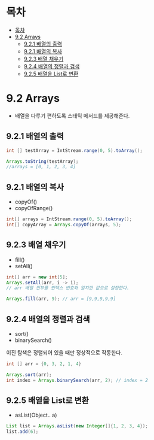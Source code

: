 # 목차

- [목차](#목차)
- [9.2 Arrays](#92-arrays)
  - [9.2.1 배열의 출력](#921-배열의-출력)
  - [9.2.1 배열의 복사](#921-배열의-복사)
  - [9.2.3 배열 채우기](#923-배열-채우기)
  - [9.2.4 배열의 정렬과 검색](#924-배열의-정렬과-검색)
  - [9.2.5 배열을 List로 변환](#925-배열을-list로-변환)

# 9.2 Arrays

- 배열을 다루기 편하도록 스태틱 메서드를 제공해준다.

## 9.2.1 배열의 출력

```java
int [] testArray = IntStream.range(0, 5).toArray();

Arrays.toString(testArray);
//arrays = [0, 1, 2, 3, 4]
```

## 9.2.1 배열의 복사

- copyOf()
- copyOfRange()

```java
int[] arrays = IntStream.range(0, 5).toArray();
int[] copyArray = Arrays.copyOf(arrays, 5);
```

## 9.2.3 배열 채우기

- fill()
- setAll()

```java
int[] arr = new int[5];
Arrays.setAll(arr, i -> i);
// arr 배열 전부를 인덱스 번호와 일치한 값으로 설정한다.
```

```java
Arrays.fill(arr, 9); // arr = [9,9,9,9,9]
```

## 9.2.4 배열의 정렬과 검색

- sort()
- binarySearch()

이진 탐색은 정렬되어 있을 때만 정상적으로 작동한다.

```java
int [] arr = {0, 3, 2, 1, 4}

Arrays.sort(arr);
int index = Arrays.binarySearch(arr, 2); // index = 2
```

## 9.2.5 배열을 List로 변환

- asList(Object.. a)

```java
List list = Arrays.asList(new Integer[]{1, 2, 3, 4});
list.add(6);
```